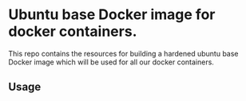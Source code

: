 # Ubuntu base Docker image for docker containers.

This repo contains the resources for building a hardened ubuntu base Docker image which will be used for all our docker containers.

## Usage
